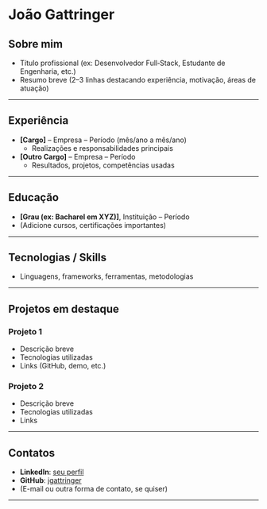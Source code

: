 # João Gattringer

## Sobre mim

- Título profissional (ex: Desenvolvedor Full‑Stack, Estudante de Engenharia, etc.)
- Resumo breve (2–3 linhas destacando experiência, motivação, áreas de atuação)

---

## Experiência

- **[Cargo]** – Empresa – Período (mês/ano a mês/ano)
  - Realizações e responsabilidades principais
- **[Outro Cargo]** – Empresa – Período
  - Resultados, projetos, competências usadas

---

## Educação

- **[Grau (ex: Bacharel em XYZ)]**, Instituição – Período
- (Adicione cursos, certificações importantes)

---

## Tecnologias / Skills

- Linguagens, frameworks, ferramentas, metodologias

---

## Projetos em destaque

### Projeto 1

- Descrição breve
- Tecnologias utilizadas
- Links (GitHub, demo, etc.)

### Projeto 2

- Descrição breve
- Tecnologias utilizadas
- Links

---

## Contatos

- **LinkedIn**: [seu perfil](https://www.linkedin.com/in/joaogattringer)
- **GitHub**: [jgattringer](https://github.com/jgattringer)
- (E-mail ou outra forma de contato, se quiser)

---
